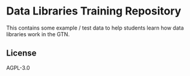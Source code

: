 # Data Libraries Training Repository

This contains some example / test data to help students learn how data libraries work in the GTN.

## License

AGPL-3.0
